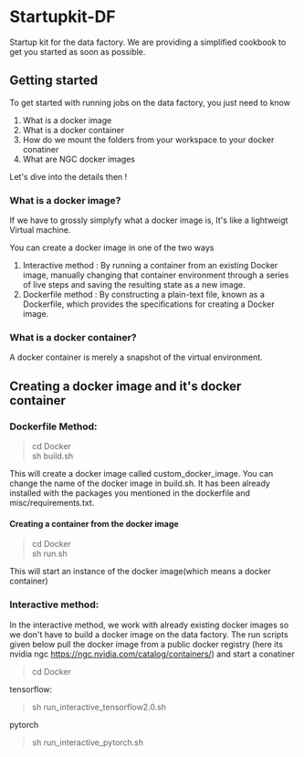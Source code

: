 
# Startupkit-DF

Startup kit for the data factory. We are providing a simplified cookbook to get you started as soon as possible.

## Getting started 

To get started with running jobs on the data factory,  you just need to know 

1. What is a docker image 
2. What is a docker container
3. How do we mount the folders from your workspace to your docker conatiner
4. What are NGC docker images


Let's dive into the details then ! 

### What is a docker image?

If we have to grossly simplyfy what a docker image is, It's  like a lightweigt Virtual machine.

You can create a docker image in one of the two ways

1. Interactive method : By running a container from an existing Docker image, manually changing that container environment through a series of live steps and saving the resulting state as a new image.
2. Dockerfile method : By constructing a plain-text file, known as a Dockerfile, which provides the specifications for creating a Docker image.


### What is a docker container?

A docker container is merely a snapshot of the virtual environment.  


## Creating a docker image and it's docker container

### Dockerfile Method:

> cd Docker  
> sh build.sh 

This will create a docker image called custom\_docker\_image. You can change the name of the docker image in build.sh. It has been already installed with the packages you mentioned in the dockerfile and misc/requirements.txt.

#### Creating a container from the docker image

> cd Docker  
> sh run.sh

This will start an instance of the docker image(which means a docker container)

### Interactive method:

In the interactive method, we work with already existing docker images so we don't have to build a docker image on the data factory. The run scripts given below pull the docker image from a public docker registry (here its nvidia ngc https://ngc.nvidia.com/catalog/containers/) and start a conatiner

> cd Docker 

tensorflow:
> sh run\_interactive\_tensorflow2.0.sh

pytorch
> sh run\_interactive\_pytorch.sh 

